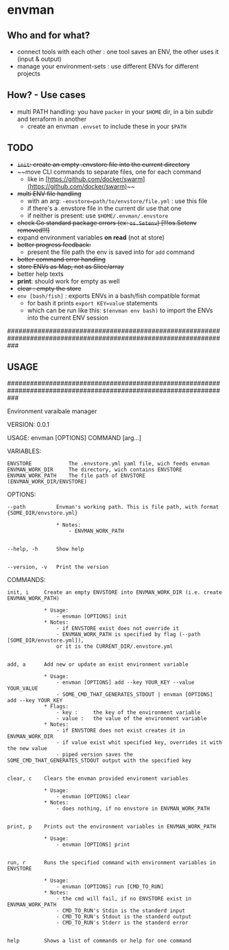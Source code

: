 # envman

## Who and for what?

- connect tools with each other : one tool saves an ENV, the other uses it (input & output)
- manage your environment-sets : use different ENVs for different projects


## How? - Use cases

- multi PATH handling: you have `packer` in your `$HOME` dir, in a bin subdir and terraform in another
	- create an envman `.envset` to include these in your `$PATH`


## TODO

- ~~`init`: create an empty .envstore file into the current directory~~
- ~~move CLI commands to separate files, one for each command
	- like in [https://github.com/docker/swarm](https://github.com/docker/swarm)~~
- ~~multi ENV file handling~~
	- with an arg: `-envstore=path/to/envstore/file.yml` : use this file
	- if there's a .envstore file in the current dir use that one
	- if neither is present: use `$HOME/.envman/.envstore`
- ~~check Go standard package errors (ex: `os.Setenv`) [!!!os.Setenv removed!!!]~~
- expand environment variables **on read** (not at store)
- ~~better progress feedback:~~
	- present the file path the env is saved into for `add` command
- ~~better command error handling~~
- ~~store ENVs as Map, not as Slice/array~~
- better help texts
- **print**: should work for empty as well
- ~~clear : empty the store~~
- `env [bash/fish]` : exports ENVs in a bash/fish compatible format
	- for bash it prints `export KEY=value` statements
	- which can be run like this: `$(envman env bash)` to import the ENVs into the current ENV session


###################################################################################################################
## USAGE
###################################################################################################################

Environment varaibale manager

VERSION:	0.0.1

USAGE:		envman [OPTIONS] COMMAND [arg...]

VARIABLES:

	ENVSTORE 			The .envstore.yml yaml file, wich feeds envman
	ENVMAN_WORK_DIR		The directory, wich contains ENVSTORE
	ENVMAN_WORK_PATH	The file path of ENVSTORE (ENVMAN_WORK_DIR/ENVSTORE)


OPTIONS:

	--path 			Envman's working path. This is file path, with format {SOME_DIR/envstore.yml}

					* Notes:
						- ENVMAN_WORK_PATH


	--help, -h		Show help


  	--version, -v	Print the version


COMMANDS:

	init, i		Create an empty ENVSTORE into ENVMAN_WORK_DIR (i.e. create ENVMAN_WORK_PATH)

				* Usage: 
					- envman [OPTIONS] init
				* Notes:
					- if ENVSTORE exist does not override it
					- ENVMAN_WORK_PATH is specified by flag (--path [SOME_DIR/envstore.yml]), 
					or it is the CURRENT_DIR/.envstore.yml


  	add, a		Add new or update an exist environment variable

  				* Usage: 
  					- envman [OPTIONS] add --key YOUR_KEY --value YOUR_VALUE
  					- SOME_CMD_THAT_GENERATES_STDOUT | envman [OPTIONS] add --key YOUR_KEY 
  				* Flags: 
  					- key : 	the key of the environment variable
  					- value : 	the value of the environment variable
  				* Notes:
	  				- if ENVSTORE does not exist creates it in ENVMAN_WORK_DIR
	  				- if value exist whit specified key, overrides it with the new value
	  				- piped version saves the SOME_CMD_THAT_GENERATES_STDOUT output with the specified key


	clear, c	Clears the envman provided enviroment variables

				* Usage: 
					- envman [OPTIONS] clear
				* Notes:
					- does nothing, if no envstore in ENVMAN_WORK_PATH


	print, p	Prints out the environment variables in ENVMAN_WORK_PATH

				* Usage: 
					- envman [OPTIONS] print

  	
  	run, r		Runs the specified command with environment variables in ENVSTORE

  				* Usage: 
  					- envman [OPTIONS] run [CMD_TO_RUN]
  				* Notes: 
  					- the cmd will fail, if no ENVSTORE exist in ENVMAN_WORK_PATH
  					- CMD_TO_RUN's Stdin is the standerd input
  					- CMD_TO_RUN's Stdout is the standerd output
  					- CMD_TO_RUN's Stderr is the standerd error

  
  	help		Shows a list of commands or help for one command
